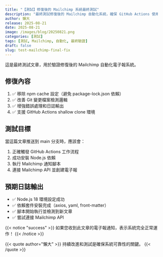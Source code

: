 ```yaml
---
title: "【測試】修復後的 Mailchimp 系統最終測試"
description: "最終測試修復後的 Mailchimp 自動化系統，確保 GitHub Actions 使用正確版本的工作流程。"
author: 懶大
release: 2025-08-21
date: 2025-08-21
image: /images/blog/20250821.png
categories: [測試]
tags: [測試, Mailchimp, 自動化, 最終驗證]
draft: false
slug: test-mailchimp-final-fix
---
```


這是最終測試文章，用於驗證修復後的 Mailchimp 自動化電子報系統。

## 修復內容

1. ✅ 移除 npm cache 設定（避免 package-lock.json 依賴）
2. ✅ 改善 Git 變更檔案檢測邏輯
3. ✅ 增強錯誤處理和日誌輸出
4. ✅ 支援 GitHub Actions shallow clone 環境

## 測試目標

當這篇文章推送到 main 分支時，應該會：

1. 正確觸發 GitHub Actions 工作流程
2. 成功安裝 Node.js 依賴
3. 執行 Mailchimp 通知腳本
4. 連接 Mailchimp API 並創建電子報

## 預期日誌輸出

- ✅ Node.js 18 環境設定成功
- ✅ 依賴套件安裝完成（axios, yaml, front-matter）
- ✅ 腳本開始執行並檢測到新文章
- ✅ 嘗試連接 Mailchimp API

{{< notice "success" >}}
如果您收到此文章的電子報通知，表示系統完全正常運作！
{{< /notice >}}

{{< quote author="懶大" >}}
持續改進和測試是確保系統可靠性的關鍵。
{{< /quote >}}